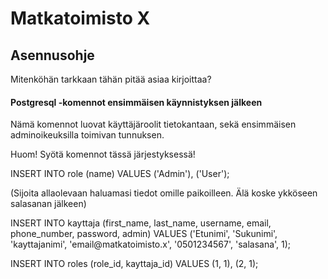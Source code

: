 <h1> Matkatoimisto X </h1>
<h2> Asennusohje </h2>
Mitenköhän tarkkaan tähän pitää asiaa kirjoittaa?
<h4> Postgresql -komennot ensimmäisen käynnistyksen jälkeen </h4>
Nämä komennot luovat käyttäjäroolit tietokantaan, sekä ensimmäisen adminoikeuksilla toimivan tunnuksen.  

Huom! Syötä komennot tässä järjestyksessä!

INSERT INTO role (name) VALUES ('Admin'), ('User');

(Sijoita allaolevaan haluamasi tiedot omille paikoilleen. Älä koske ykköseen salasanan jälkeen)  

INSERT INTO kayttaja (first_name, last_name, username, email, phone_number, password, admin) 
VALUES ('Etunimi', 'Sukunimi', 'kayttajanimi', 'email<span>@matkatoimisto.x', '0501234567', 'salasana', 1);  


INSERT INTO roles (role_id, kayttaja_id) VALUES (1, 1), (2, 1);
